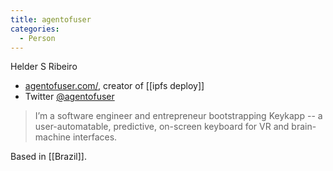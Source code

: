 ```yaml
---
title: agentofuser
categories:
  - Person
---
```


Helder S Ribeiro

* [agentofuser.com/](https://agentofuser.com/), creator of [[ipfs deploy]]
* Twitter [@agentofuser](https://twitter.com/agentofuser)

> I’m a software engineer and entrepreneur bootstrapping Keykapp -- a user-automatable, predictive, on-screen keyboard for VR and brain-machine interfaces.

Based in [[Brazil]].